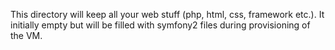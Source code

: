 This directory will keep all your web stuff (php, html, css, framework etc.).
It initially empty but will be filled with symfony2 files during provisioning of the VM.